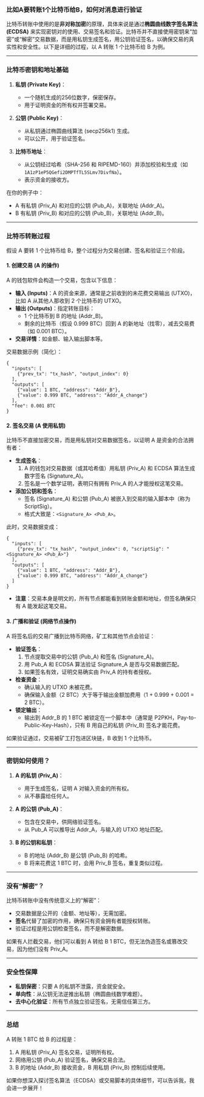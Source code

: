 



### 比如A要转账1个比特币给B，如何对消息进行验证



比特币转账中使用的是**非对称加密**的原理，具体来说是通过**椭圆曲线数字签名算法 (ECDSA)** 来实现密钥对的使用、交易签名和验证。比特币并不直接使用密钥来“加密”或“解密”交易数据，而是用私钥生成签名，用公钥验证签名，以确保交易的真实性和安全性。以下是详细的过程，以 A 转账 1 个比特币给 B 为例。

---

### 比特币密钥和地址基础
1. **私钥 (Private Key)**：
   - 一个随机生成的256位数字，保密保存。
   - 用于证明资金的所有权并签署交易。

2. **公钥 (Public Key)**：
   - 从私钥通过椭圆曲线算法 (secp256k1) 生成。
   - 可以公开，用于验证签名。

3. **比特币地址**：
   - 从公钥经过哈希（SHA-256 和 RIPEMD-160）并添加校验和生成（如 `1A1zP1eP5QGefi2DMPTfTL5SLmv7DivfNa`）。
   - 表示资金的接收方。

在你的例子中：
- A 有私钥 (Priv_A) 和对应的公钥 (Pub_A)，关联地址 (Addr_A)。
- B 有私钥 (Priv_B) 和对应的公钥 (Pub_B)，关联地址 (Addr_B)。

---

### 比特币转账过程
假设 A 要转 1 个比特币给 B，整个过程分为交易创建、签名和验证三个阶段。

#### 1. 创建交易 (A 的操作)
A 的钱包软件会构造一个交易，包含以下信息：
- **输入 (Inputs)**：A 的资金来源，通常是之前收到的未花费交易输出 (UTXO)，比如 A 从其他人那收到 2 个比特币的 UTXO。
- **输出 (Outputs)**：指定转账目标：
  - 1 个比特币到 B 的地址 (Addr_B)。
  - 剩余的比特币（假设 0.999 BTC）回到 A 的新地址（找零），减去交易费（如 0.001 BTC）。
- **交易详情**：如金额、输入输出脚本等。

交易数据示例（简化）：
```
{
  "inputs": [
    {"prev_tx": "tx_hash", "output_index": 0}
  ],
  "outputs": [
    {"value": 1 BTC, "address": "Addr_B"},
    {"value": 0.999 BTC, "address": "Addr_A_change"}
  ],
  "fee": 0.001 BTC
}
```

#### 2. 签名交易 (A 使用私钥)
比特币不直接加密交易，而是用私钥对交易数据签名，以证明 A 是资金的合法拥有者：
- **生成签名**：
  1. A 的钱包对交易数据（或其哈希值）用私钥 (Priv_A) 和 ECDSA 算法生成数字签名 (Signature_A)。
  2. 签名是一个数学证明，表明只有拥有 Priv_A 的人才能授权这笔交易。
- **添加公钥和签名**：
  - 签名 (Signature_A) 和公钥 (Pub_A) 被嵌入到交易的输入脚本中（称为 ScriptSig）。
  - 格式大致是：`<Signature_A> <Pub_A>`。

此时，交易数据变成：
```
{
  "inputs": [
    {"prev_tx": "tx_hash", "output_index": 0, "scriptSig": "<Signature_A> <Pub_A>"}
  ],
  "outputs": [
    {"value": 1 BTC, "address": "Addr_B"},
    {"value": 0.999 BTC, "address": "Addr_A_change"}
  ]
}
```

- **注意**：交易本身是明文的，所有节点都能看到转账金额和地址，但签名确保只有 A 能发起这笔交易。

#### 3. 广播和验证 (网络节点操作)
A 将签名后的交易广播到比特币网络，矿工和其他节点会验证：
- **验证签名**：
  1. 节点提取交易中的公钥 (Pub_A) 和签名 (Signature_A)。
  2. 用 Pub_A 和 ECDSA 算法验证 Signature_A 是否与交易数据匹配。
  3. 如果签名有效，证明交易确实由 Priv_A 的持有者授权。
- **检查资金**：
  - 确认输入的 UTXO 未被花费。
  - 确保输入金额（2 BTC）大于等于输出金额加费用（1 + 0.999 + 0.001 = 2 BTC）。
- **锁定输出**：
  - 输出到 Addr_B 的 1 BTC 被锁定在一个脚本中（通常是 P2PKH，Pay-to-Public-Key-Hash），只有 B 用自己的私钥 (Priv_B) 签名才能花费。

如果验证通过，交易被矿工打包进区块链，B 收到 1 个比特币。

---

### 密钥如何使用？
1. **A 的私钥 (Priv_A)**：
   - 用于生成签名，证明 A 对输入资金的所有权。
   - 从不暴露给任何人。

2. **A 的公钥 (Pub_A)**：
   - 包含在交易中，供网络验证签名。
   - 从 Pub_A 可以推导出 Addr_A，与输入的 UTXO 地址匹配。

3. **B 的公钥和私钥**：
   - B 的地址 (Addr_B) 是公钥 (Pub_B) 的哈希。
   - B 将来花费这 1 BTC 时，会用 Priv_B 签名，重复类似过程。

---

### 没有“解密”？
比特币转账中没有传统意义上的“解密”：
- 交易数据是公开的（金额、地址等），无需加密。
- **签名**代替了加密的作用，确保只有资金拥有者能授权转账。
- 验证过程是用公钥检查签名，而不是解密数据。

如果有人拦截交易，他们可以看到 A 转给 B 1 BTC，但无法伪造签名或篡改交易，因为他们没有 Priv_A。

---

### 安全性保障
- **私钥保密**：只要 A 的私钥不泄露，资金就安全。
- **单向性**：从公钥无法逆推出私钥（椭圆曲线数学难题）。
- **去中心化验证**：所有节点独立验证签名，无需信任第三方。

---

### 总结
A 转账 1 BTC 给 B 的过程是：
1. A 用私钥 (Priv_A) 签名交易，证明所有权。
2. 网络用公钥 (Pub_A) 验证签名，确保交易合法。
3. B 的地址 (Addr_B) 接收资金，B 用私钥 (Priv_B) 控制后续使用。

如果你想深入探讨签名算法（ECDSA）或交易脚本的具体细节，可以告诉我，我会进一步展开！